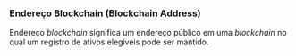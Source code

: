### Endereço Blockchain (Blockchain Address)

Endereço _blockchain_ significa um endereço público em uma _blockchain_ no qual um registro de ativos elegíveis pode ser mantido.
